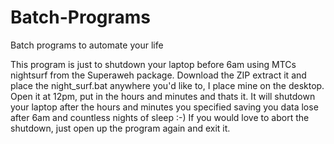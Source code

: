 # Batch-Programs
Batch programs to automate your life

This program is just to shutdown your laptop before 6am using MTCs nightsurf from the Superaweh package.
Download the ZIP extract it and place the night_surf.bat anywhere you'd like to, I place mine on the desktop.
Open it at 12pm, put in the hours and minutes and thats it.
It will shutdown your laptop after the hours and minutes you specified saving you data lose after 6am and countless nights of sleep :-)
If you would love to abort the shutdown, just open up the program again and exit it.

